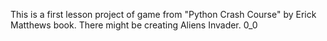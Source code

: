 This is a first lesson project of game from "Python Crash Course" by Erick Matthews
book. There might be creating Aliens Invader. 0_0

